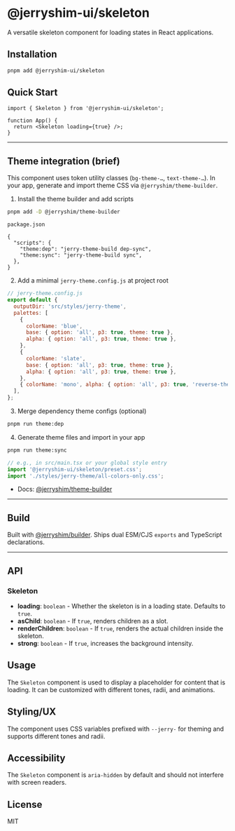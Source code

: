 # @jerryshim-ui/skeleton

A versatile skeleton component for loading states in React applications.

## Installation

```bash
pnpm add @jerryshim-ui/skeleton
```

## Quick Start

```tsx
import { Skeleton } from '@jerryshim-ui/skeleton';

function App() {
  return <Skeleton loading={true} />;
}
```

---

## Theme integration (brief)

This component uses token utility classes (`bg-theme-…`, `text-theme-…`). In your app, generate and import theme CSS via `@jerryshim/theme-builder`.

1. Install the theme builder and add scripts

```bash
pnpm add -D @jerryshim/theme-builder
```

`package.json`

```jsonc
{
  "scripts": {
    "theme:dep": "jerry-theme-build dep-sync",
    "theme:sync": "jerry-theme-build sync",
  },
}
```

2. Add a minimal `jerry-theme.config.js` at project root

```js
// jerry-theme.config.js
export default {
  outputDir: 'src/styles/jerry-theme',
  palettes: [
    {
      colorName: 'blue',
      base: { option: 'all', p3: true, theme: true },
      alpha: { option: 'all', p3: true, theme: true },
    },
    {
      colorName: 'slate',
      base: { option: 'all', p3: true, theme: true },
      alpha: { option: 'all', p3: true, theme: true },
    },
    { colorName: 'mono', alpha: { option: 'all', p3: true, 'reverse-theme': true } },
  ],
};
```

3. Merge dependency theme configs (optional)

```bash
pnpm run theme:dep
```

4. Generate theme files and import in your app

```bash
pnpm run theme:sync
```

```ts
// e.g., in src/main.tsx or your global style entry
import '@jerryshim-ui/skeleton/preset.css';
import './styles/jerry-theme/all-colors-only.css';
```

- Docs: [@jerryshim/theme-builder](https://www.npmjs.com/package/@jerryshim/theme-builder)

---

## Build

Built with [@jerryshim/builder](https://www.npmjs.com/package/@jerryshim/builder). Ships dual ESM/CJS `exports` and TypeScript declarations.

---

## API

### Skeleton

- **loading**: `boolean` - Whether the skeleton is in a loading state. Defaults to `true`.
- **asChild**: `boolean` - If `true`, renders children as a slot.
- **renderChildren**: `boolean` - If `true`, renders the actual children inside the skeleton.
- **strong**: `boolean` - If `true`, increases the background intensity.

## Usage

The `Skeleton` component is used to display a placeholder for content that is loading. It can be customized with different tones, radii, and animations.

## Styling/UX

The component uses CSS variables prefixed with `--jerry-` for theming and supports different tones and radii.

## Accessibility

The `Skeleton` component is `aria-hidden` by default and should not interfere with screen readers.

## License

MIT
